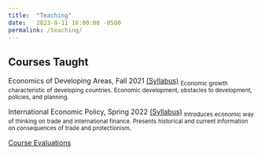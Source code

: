 ```yaml
---
title:  "Teaching"
date:   2023-9-11 16:00:00 -0500
permalink: /teaching/
---
```


## Courses Taught

Economics of Developing Areas, Fall 2021 [(Syllabus)](https://d101vc9winf8ln.cloudfront.net/syllabuses/64532/original/ECON_360_001_Alexander_Taylor.pdf?1629315229)
<sub>Economic growth characteristic of developing countries. Economic development, obstacles to development, policies, and planning.</sub>

International Economic Policy, Spring 2022 [(Syllabus)](https://d101vc9winf8ln.cloudfront.net/syllabuses/70084/original/ECON_385_001_Alexander_Taylor.pdf?1642701687)
<sub>Introduces economic way of thinking on trade and international finance. Presents historical and current information on consequences of trade and protectionism.</sub>

[Course Evaluations](https://alexntaylor.github.io/assets/documents/taylor_evals_short.pdf)